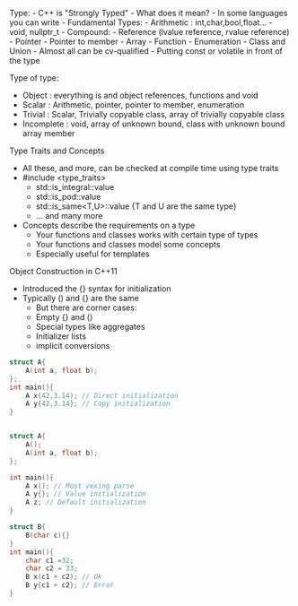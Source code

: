 Type:
    - C++ is "Strongly Typed"
      - What does it mean?
    - In some languages you can write
    - Fundamental Types: 
        - Arithmetic : int,char,bool,float...
        - void, nullptr_t
    - Compound:
        - Reference (lvalue reference, rvalue reference)
        - Pointer
        - Pointer to member
        - Array
        - Function
        - Enumeration
        - Class and Union
    - Almost all can be cv-qualified
        - Putting const or volatile in front of the type
  
Type of type:

- Object : everything is and object references, functions and void 
- Scalar : Arithmetic, pointer, pointer to member, enumeration
- Trivial : Scalar, Trivially copyable class, array of trivially copyable class
- Incomplete : void, array of unknown bound, class with unknown bound array member


Type Traits and Concepts
- All these, and more, can be checked at compile time using type traits
- #include <type_traits>
  - std::is_integral<T>::value
  - std::is_pod<T>::value
  - std::is_same<T,U>::value {T and U are the same type}
  - ... and many more
- Concepts describe the requirements on a type
  - Your functions and classes works with certain type of types
  - Your functions and classes model some concepts
  - Especially useful for templates

Object Construction in C++11
- Introduced the {} syntax for initialization
- Typically () and {} are the same
  - But there are corner cases:
  - Empty {} and ()
  - Special types like aggregates
  - Initializer lists
  - implicit conversions


```cpp
struct A{
    A(int a, float b);
};
int main(){
    A x(42,3.14); // Direct initialization
    A y{42,3.14}; // Copy initialization
}
```

```cpp

struct A{
    A();
    A(int a, float b);
};

int main(){
    A x(); // Most vexing parse
    A y{}; // Value initialization
    A z; // Default initialization
}
```

```cpp
struct B{
    B(char c){}
}
int main(){
    char c1 =32;
    char c2 = 33;
    B x(c1 + c2); // Ok
    B y{c1 + c2}; // Error
}
```

